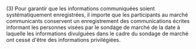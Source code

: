 (3) Pour garantir que les informations communiquées soient systématiquement enregistrées, il importe que les participants au marché communicants conservent un enregistrement des communications écrites informant les personnes visées par le sondage de marché de la date à laquelle les informations divulguées dans le cadre du sondage de marché ont cessé d'être des informations privilégiées.